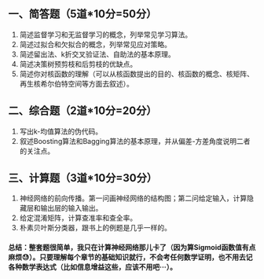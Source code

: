 ## 一、简答题（5道*10分=50分）
1. 简述监督学习和无监督学习的概念，列举常见学习算法。
2. 简述过拟合和欠拟合的概念，列举常见应对策略。
3. 简述留出法、k折交叉验证法、自助法的基本原理。
4. 简述决策树预剪枝和后剪枝的优缺点。
5. 简述你对核函数的理解（可以从核函数提出的目的、核函数的概念、核矩阵、再生核希尔伯特空间等方面去叙述）。

## 二、综合题（2道*10分=20分）
1. 写出k-均值算法的伪代码。
2. 叙述Boosting算法和Bagging算法的基本原理，并从偏差-方差角度说明二者的关注点。

## 三、计算题（3道*10分=30分）
1. 神经网络的前向传播。第一问画神经网络的结构图；第二问给定输入，计算隐藏层和输出层的输入输出。
2. 给定混淆矩阵，计算查准率和查全率。
3. 朴素贝叶斯分类器，跟书上的例题是几乎一样的。

#### 总结：整套题很简单，我只在计算神经网络那儿卡了（因为算Sigmoid函数值有点麻烦😓）。只要理解每个章节的基础知识就行，不会考任何数学证明，也不用去记各种数学表达式（比如信息增益这些，应该不用吧···）。
